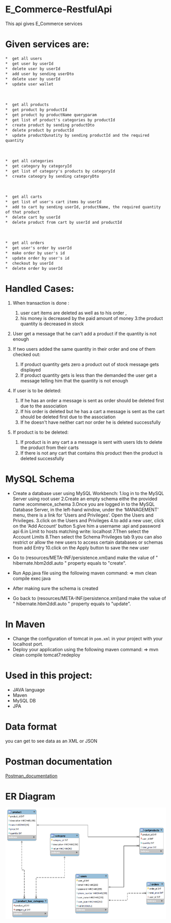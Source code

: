 # E_Commerce-RestfulApi

This api gives E_Commerce services 

# Given services are:
    
    *  get all users
    *  get user by userId
    *  delete user by userId
    *  add user by sending userDto 
    *  delete user by userId
    *  update user wallet



    *  get all products
    *  get product by productId
    *  get product by productName queryparam
    *  get list of product's categories by productId
    *  create product by sending productDto
    *  delete product by productId
    *  update productQunatity by sending productId and the required quantity


    
    *  get all categories
    *  get category by categoryId
    *  get list of category's products by categoryId
    *  create cateogry by sending categoryDto
   


    *  get all carts
    *  get list of user's cart items by userId
    *  add to cart by sending userId, productName, the required quantity of that product
    *  delete cart by userId
    *  delete product from cart by userId and productId



    *  get all orders
    *  get user's order by userId
    *  make order by user's id
    *  update order by user's id
    *  checkout by userId
    *  delete order by userId

# Handled Cases:


 1. When transaction is done :
    1. user cart items are deleted as well as to his order ,
    2. his money is decreased by the paid amount of money 
    3.the product quantity is decreased in stock
    
2. User get a message that he can't add a product if the quantity is not enough

3. If two users added the same quantity in their order and one of them checked out:
    
    1. If product quantity gets zero a product out of stock message gets displayed
    2. If product quantity gets is less than the demanded the user get a message telling him that the quantity is not enough
    
4. If user is to be deleted:
   
    1. If he has an order a message is sent as order should be deleted first due to the association
    2. If his order is deleted but he has a cart a message is sent as the cart should be deleted first due to the association
    3. If he doesn't have neither cart nor order he is deleted successfully

5. If product is to be deleted:

    1. If product is in any cart a a message is sent with users Ids to delete the product from their carts 
    2. If there is not any cart that contains this product then the product  is deleted successfully


# MySQL Schema

* Create a database user using MySQL Workbench:
    1.log in to the MySQL Server using root user
    2.Create an empty schema eithe the provided name :ecommerce_schema
    3.Once you are logged in to the MySQL Database Server, in the left-hand window, under the ‘MANAGEMENT’ menu, 
    there is a link for ‘Users and Privileges’. Open the Users and Privileges.
    3.click on the Users and Privileges
    4.to add a new user, click on the ‘Add Account’ button
    5.give him a username :api and password api 
    6.in Limit to hosts matching write: localhost
    7.Then select the Account Limits 
    8.Then select the Schema Privileges tab
    9.you can also restrict or allow the new users to access certain databases or schemas from add Entry
    10.click on the Apply button to save the new user

*  Go to (resources/META-INF/persistence.xml)and make the value of " hibernate.hbm2ddl.auto " property equals to  "create".
*  Run App.java file  using the following maven command: => mvn clean compile exec:java
*  After making sure the schema is created
*  Go back to (resources/META-INF/persistence.xml)and make the value of " hibernate.hbm2ddl.auto " property equals to  "update".

# In Maven 

* Change the configuration of tomcat in `pom.xml` in your project with your localhost port.
* Deploy your application using the following maven command: => mvn clean compile tomcat7:redeploy
    



# Used in this project:

* JAVA language
* Maven
* MySQL DB
* JPA

# Data format

you can get to see data as an XML or JSON

# Postman documentation 
[Postman_documentation](https://documenter.getpostman.com/view/20768348/UyxdL99k)


# ER Diagram
![](/ER_DIAGRAM.png)
